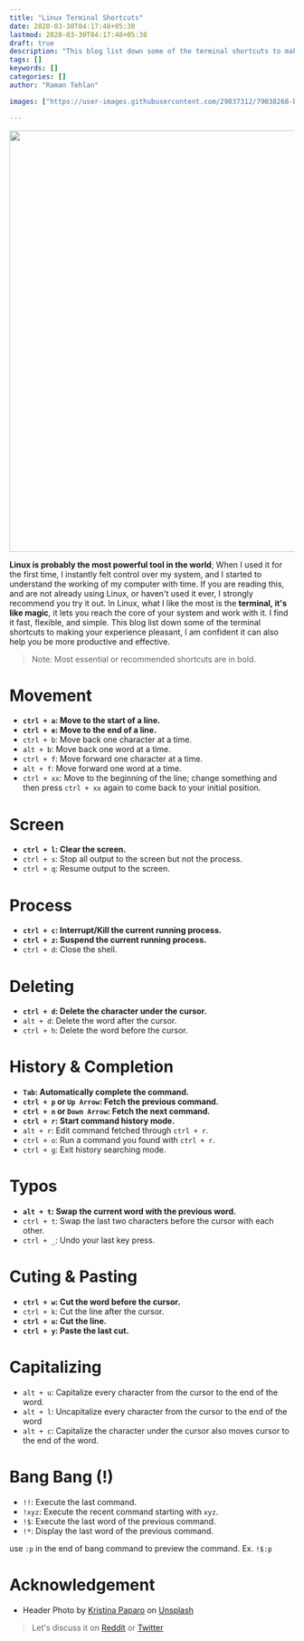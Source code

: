 ```yaml
---
title: "Linux Terminal Shortcuts"
date: 2020-03-30T04:17:48+05:30
lastmod: 2020-03-30T04:17:48+05:30
draft: true
description: "This blog list down some of the terminal shortcuts to making your experience pleasant."
tags: []
keywords: []
categories: []
author: "Raman Tehlan"

images: ["https://user-images.githubusercontent.com/29037312/79038268-b27d9500-7bf5-11ea-980c-cea7ce97f179.jpg"]

---
```


<img src="https://user-images.githubusercontent.com/29037312/79038268-b27d9500-7bf5-11ea-980c-cea7ce97f179.jpg" width="745px" />

**Linux is probably the most powerful tool in the world**; When I used it for the first time, I instantly felt control over my system, and I started to understand the working of my computer with time. If you are reading this, and are not already using Linux, or haven't used it ever, I strongly recommend you try it out. In Linux, what I like the most is the **terminal, it's like magic**, it lets you reach the core of your system and work with it. I find it fast, flexible, and simple. This blog list down some of the terminal shortcuts to making your experience pleasant, I am confident it can also help you be more productive and effective.

> Note: Most essential or recommended shortcuts are in bold.

# Movement

- **`ctrl + a`: Move to the start of a line.**
- **`ctrl + e`: Move to the end of a line.**
- `ctrl + b`: Move back one character at a time.
- `alt + b`: Move back one word at a time.
- `ctrl + f`: Move forward one character at a time.
- `alt + f`: Move forward one word at a time.
- `ctrl + xx`: Move to the beginning of the line; change something and then press `ctrl + xx` again to come back to your initial position.

# Screen

- **`ctrl + l`: Clear the screen.**
- `ctrl + s`: Stop all output to the screen but not the process.
- `ctrl + q`: Resume output to the screen.

# Process

- **`ctrl + c`: Interrupt/Kill the current running process.**
- **`ctrl + z`: Suspend the current running process.**
- `ctrl + d`: Close the shell.

# Deleting

- **`ctrl + d`: Delete the character under the cursor.**
- `alt + d`: Delete the word after the cursor.
- `ctrl + h`: Delete the word before the cursor.

# History & Completion
- **`Tab`: Automatically complete the command.**
- **`ctrl + p` or `Up Arrow`: Fetch the previous command.**
- **`ctrl + n` or `Down Arrow`: Fetch the next command.**
- **`ctrl + r`: Start command history mode.**
- `alt + r`: Edit command fetched through `ctrl + r`.
- `ctrl + o`: Run a command you found with `ctrl + r`.
- `ctrl + g`: Exit history searching mode.

# Typos
- **`alt + t`: Swap the current word with the previous word.**
- `ctrl + t`: Swap the last two characters before the cursor with each other. 
- `ctrl + _`: Undo your last key press.

# Cuting & Pasting
- **`ctrl + w`: Cut the word before the cursor.**
- `ctrl + k`: Cut the line after the cursor.
- **`ctrl + u`: Cut the line.**
- **`ctrl + y`: Paste the last cut.**

# Capitalizing
- `alt + u`: Capitalize every character from the cursor to the end of the word.
- `alt + l`: Uncapitalize every character from the cursor to the end of the word
- `alt + c`: Capitalize the character under the cursor also moves cursor to the end of the word.

# Bang Bang (!)
- `!!`: Execute the last command.
- `!xyz`: Execute the recent command starting with `xyz`.
- `!$`: Execute the last word of the previous command.
- `!*`: Display the last word of the previous command.

use `:p` in the end of bang command to preview the command. Ex. `!$:p`

# Acknowledgement

- Header Photo by [Kristina Paparo](https://unsplash.com/@designshot) on [Unsplash](https://unsplash.com/photos/7p8R4CZjoQE)



> Let's discuss it on [Reddit](https://www.reddit.com/user/ramantehlan/comments/fvk3cg/terminal_shortcuts/) or [Twitter](https://twitter.com/ramantehlan/status/1246889936550113282)

